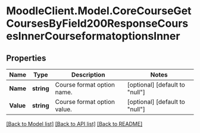 # MoodleClient.Model.CoreCourseGetCoursesByField200ResponseCoursesInnerCourseformatoptionsInner

## Properties

Name | Type | Description | Notes
------------ | ------------- | ------------- | -------------
**Name** | **string** | Course format option name. | [optional] [default to "null"]
**Value** | **string** | Course format option value. | [optional] [default to "null"]

[[Back to Model list]](../README.md#documentation-for-models) [[Back to API list]](../README.md#documentation-for-api-endpoints) [[Back to README]](../README.md)

